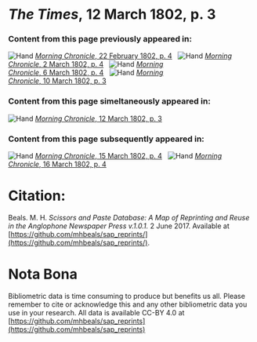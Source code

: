 # *The Times*, 12 March 1802, p. 3  
  
### Content from this page previously appeared in:  
![Hand](http://scissorsandpaste.net/wp-content/uploads/2017/06/smallhandpointer.png) [*Morning Chronicle*, 22 February 1802, p. 4](https://mhbeals.github.io/sap_html/Morning-Chronicle/Morning-Chronicle-22-February-1802-p-4)  
![Hand](http://scissorsandpaste.net/wp-content/uploads/2017/06/smallhandpointer.png) [*Morning Chronicle*, 2 March 1802, p. 4](https://mhbeals.github.io/sap_html/Morning-Chronicle/Morning-Chronicle-2-March-1802-p-4)  
![Hand](http://scissorsandpaste.net/wp-content/uploads/2017/06/smallhandpointer.png) [*Morning Chronicle*, 6 March 1802, p. 4](https://mhbeals.github.io/sap_html/Morning-Chronicle/Morning-Chronicle-6-March-1802-p-4)  
![Hand](http://scissorsandpaste.net/wp-content/uploads/2017/06/smallhandpointer.png) [*Morning Chronicle*, 10 March 1802, p. 3](https://mhbeals.github.io/sap_html/Morning-Chronicle/Morning-Chronicle-10-March-1802-p-3)  
  
### Content from this page simeltaneously appeared in:  
![Hand](http://scissorsandpaste.net/wp-content/uploads/2017/06/smallhandpointer.png) [*Morning Chronicle*, 12 March 1802, p. 3](https://mhbeals.github.io/sap_html/Morning-Chronicle/Morning-Chronicle-12-March-1802-p-3)  
  
### Content from this page subsequently appeared in:  
![Hand](http://scissorsandpaste.net/wp-content/uploads/2017/06/smallhandpointer.png) [*Morning Chronicle*, 15 March 1802, p. 4](https://mhbeals.github.io/sap_html/Morning-Chronicle/Morning-Chronicle-15-March-1802-p-4)  
![Hand](http://scissorsandpaste.net/wp-content/uploads/2017/06/smallhandpointer.png) [*Morning Chronicle*, 16 March 1802, p. 4](https://mhbeals.github.io/sap_html/Morning-Chronicle/Morning-Chronicle-16-March-1802-p-4)  


# Citation: 

Beals. M. H. *Scissors and Paste Database: A Map of Reprinting and Reuse in the Anglophone Newspaper Press v.1.0.1.* 2 June 2017. Available at [https://github.com/mhbeals/sap_reprints/](https://github.com/mhbeals/sap_reprints/). 

# Nota Bona

Bibliometric data is time consuming to produce but benefits us all. Please remember to cite or acknowledge this and any other bibliometric data you use in your research. All data is available CC-BY 4.0 at [https://github.com/mhbeals/sap_reprints](https://github.com/mhbeals/sap_reprints)